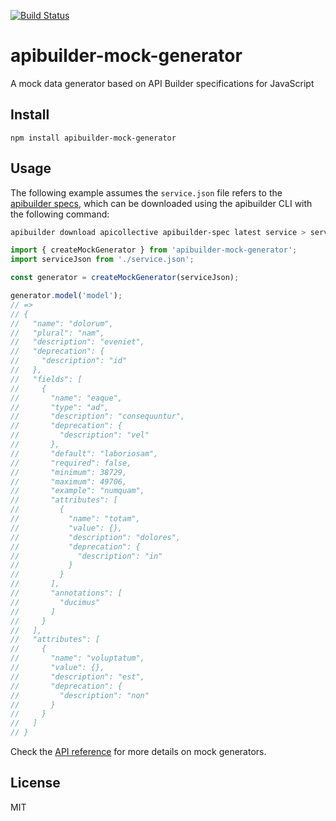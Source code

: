 [![Build Status](https://travis-ci.org/apicollective/apibuilder-mock-generator.svg?branch=master)](https://travis-ci.org/apicollective/apibuilder-mock-generator)

# apibuilder-mock-generator

A mock data generator based on API Builder specifications for JavaScript

## Install

```
npm install apibuilder-mock-generator
```

## Usage

The following example assumes the `service.json` file refers to the [apibuilder specs](https://app.apibuilder.io/apicollective/apibuilder-spec/latest/service.json), which can be downloaded using the apibuilder CLI with the following command:

```bash
apibuilder download apicollective apibuilder-spec latest service > service.json
```

```javascript
import { createMockGenerator } from 'apibuilder-mock-generator';
import serviceJson from './service.json';

const generator = createMockGenerator(serviceJson);

generator.model('model');
// =>
// {
//   "name": "dolorum",
//   "plural": "nam",
//   "description": "eveniet",
//   "deprecation": {
//     "description": "id"
//   },
//   "fields": [
//     {
//       "name": "eaque",
//       "type": "ad",
//       "description": "consequuntur",
//       "deprecation": {
//         "description": "vel"
//       },
//       "default": "laboriosam",
//       "required": false,
//       "minimum": 38729,
//       "maximum": 49706,
//       "example": "numquam",
//       "attributes": [
//         {
//           "name": "totam",
//           "value": {},
//           "description": "dolores",
//           "deprecation": {
//             "description": "in"
//           }
//         }
//       ],
//       "annotations": [
//         "ducimus"
//       ]
//     }
//   ],
//   "attributes": [
//     {
//       "name": "voluptatum",
//       "value": {},
//       "description": "est",
//       "deprecation": {
//         "description": "non"
//       }
//     }
//   ]
// }
```

Check the [API reference](./docs/api-reference/README.md) for more details on mock generators.

## License

MIT
